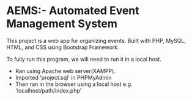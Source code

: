
# AEMS:- Automated Event Management System

<p>
This project is a web app for organizing events. Built with PHP, MySQL, HTML, and CSS using Bootstrap Framework.
<p>
To fully run this program, we will need to run it in a local host.
<ul>
<li>Ran using Apache web server(XAMPP).</li>
<li>Imported  'project.sql' in PHPMyAdmin</li>
<li>Then ran in the browser using a local host e.g. 'localhost/path/index.php'
</ul>

